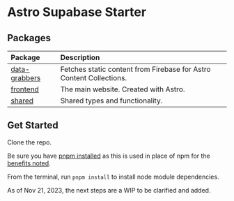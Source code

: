 # Astro Supabase Starter

## Packages

| Package                                     | Description                                                         |
| :------------------------------------------ | :------------------------------------------------------------------ |
| [data-grabbers](./data-grabbers/README.md)  | Fetches static content from Firebase for Astro Content Collections. |
| [frontend](./frontend/README.md)            | The main website. Created with Astro.                               |
| [shared](./shared/README.md)                | Shared types and functionality.                                     |

## Get Started

Clone the repo.

Be sure you have [pnpm installed](https://pnpm.io/feature-comparison) as this is used in place of npm for the [benefits noted](https://pnpm.io/feature-comparison).

From the terminal, run `pnpm install` to install node module dependencies.

As of Nov 21, 2023, the next steps are a WIP to be clarified and added.

